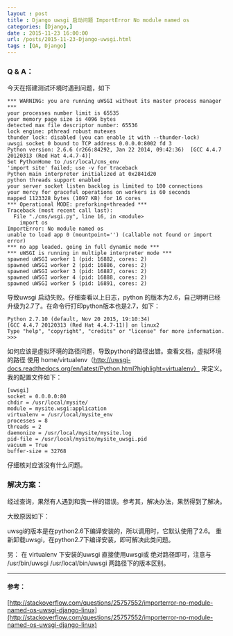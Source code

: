 ```yaml
---
layout : post
title : Django uwsgi 启动问题 ImportError No module named os
categories: [Django,] 
date : 2015-11-23 16:00:00
url: /posts/2015-11-23-Django-uwsgi.html 
tags : [QA, Django]
---
```




### Q & A：

今天在搭建测试环境时遇到问题，如下
	
	*** WARNING: you are running uWSGI without its master process manager ***
	your processes number limit is 65535
	your memory page size is 4096 bytes
	detected max file descriptor number: 65536
	lock engine: pthread robust mutexes
	thunder lock: disabled (you can enable it with --thunder-lock)
	uwsgi socket 0 bound to TCP address 0.0.0.0:8002 fd 3
	Python version: 2.6.6 (r266:84292, Jan 22 2014, 09:42:36)  [GCC 4.4.7 20120313 (Red Hat 4.4.7-4)]
	Set PythonHome to /usr/local/cms_env
	'import site' failed; use -v for traceback
	Python main interpreter initialized at 0x2841d20
	python threads support enabled
	your server socket listen backlog is limited to 100 connections
	your mercy for graceful operations on workers is 60 seconds
	mapped 1123328 bytes (1097 KB) for 16 cores
	*** Operational MODE: preforking+threaded ***
	Traceback (most recent call last):
	  File "./cms/wsgi.py", line 16, in <module>
	    import os
	ImportError: No module named os
	unable to load app 0 (mountpoint='') (callable not found or import error)
	*** no app loaded. going in full dynamic mode ***
	*** uWSGI is running in multiple interpreter mode ***
	spawned uWSGI worker 1 (pid: 16882, cores: 2)
	spawned uWSGI worker 2 (pid: 16886, cores: 2)
	spawned uWSGI worker 3 (pid: 16887, cores: 2)
	spawned uWSGI worker 4 (pid: 16888, cores: 2)
	spawned uWSGI worker 5 (pid: 16891, cores: 2)

<!-- more -->
导致uwsgi 启动失败。仔细查看以上日志，python 的版本为2.6，自己明明已经升级为2.7了。在命令行打印python版本也是2.7，如下：

	Python 2.7.10 (default, Nov 20 2015, 19:10:34) 
	[GCC 4.4.7 20120313 (Red Hat 4.4.7-11)] on linux2
	Type "help", "copyright", "credits" or "license" for more information.
	>>> 

如何应该是虚拟环境的路径问题，导致python的路径出错。查看文档，虚拟环境的路径 使用 home/virtualenv（http://uwsgi-docs.readthedocs.org/en/latest/Python.html?highlight=virtualenv） 来定义。我的配置文件如下：

	
	[uwsgi]
	socket = 0.0.0.0:80
	chdir = /usr/local/mysite/
	module = mysite.wsgi:application
	virtualenv = /usr/local/mysite_env
	processes = 8
	threads = 2
	daemonize = /usr/local/mysite/mysite.log
	pid-file = /usr/local/mysite/mysite_uwsgi.pid
	vacuum = True
	buffer-size = 32768

仔细核对应该没有什么问题。


### 解决方案：

经过查询，果然有人遇到和我一样的错误。参考其，解决办法，果然得到了解决。

大致原因如下：

uwsgi的版本是在python2.6下编译安装的，所以调用时，它默认使用了2.6。 重新卸载uwsgi，在python2.7下编译安装，即可解决此类问题。

另： 在 virtualenv 下安装的uwsgi 直接使用uwsgi或 绝对路径即可，注意与 /usr/bin/uwsgi /usr/local/bin/uwsgi 两路径下的版本区别。


---

#### 参考：

[http://stackoverflow.com/questions/25757552/importerror-no-module-named-os-uwsgi-django-linux](http://stackoverflow.com/questions/25757552/importerror-no-module-named-os-uwsgi-django-linux)



